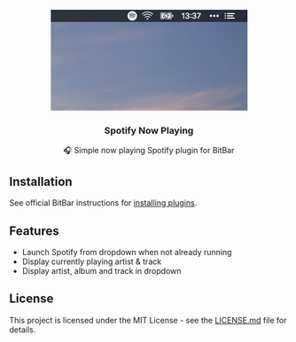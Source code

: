 <p align="center"><img src="./demo@2x.gif" width="355" alt="Animated Demo"></p>
<h3 align="center">Spotify Now Playing</h3>
<p align="center">🎧 Simple now playing Spotify plugin for BitBar</p>

## Installation

See official BitBar instructions for [installing plugins](https://github.com/matryer/bitbar#installing-plugins).

## Features

- Launch Spotify from dropdown when not already running
- Display currently playing artist & track
- Display artist, album and track in dropdown

## License

This project is licensed under the MIT License - see the [LICENSE.md](LICENSE.md) file for details.
